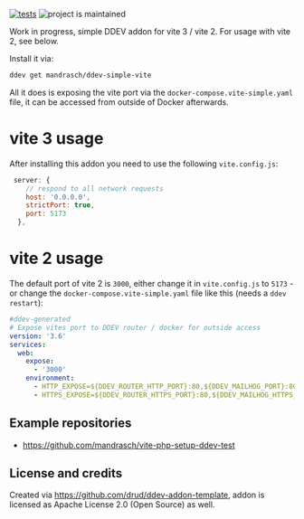 [![tests](https://github.com/mandrasch/ddev-simple-vite/actions/workflows/tests.yml/badge.svg)](https://github.com/mandrasch/ddev-simple-vite/actions/workflows/tests.yml) ![project is maintained](https://img.shields.io/maintenance/yes/2022.svg)

Work in progress, simple DDEV addon for vite 3 / vite 2. For usage with vite 2, see below. 

Install it via:

```bash
ddev get mandrasch/ddev-simple-vite
```

All it does is exposing the vite port via the `docker-compose.vite-simple.yaml` file, it can be accessed from outside of Docker afterwards. 


# vite 3 usage

After installing this addon you need to use the following `vite.config.js`:

```javascript
 server: {
    // respond to all network requests
    host: '0.0.0.0',
    strictPort: true,
    port: 5173
  },
```

# vite 2 usage

The default port of vite 2 is `3000`, either change it in `vite.config.js` to `5173` - or change the `docker-compose.vite-simple.yaml` file like this (needs a `ddev restart`):

```yaml
#ddev-generated
# Expose vites port to DDEV router / docker for outside access
version: '3.6'
services:
  web:
    expose:
      - '3000'
    environment:
      - HTTP_EXPOSE=${DDEV_ROUTER_HTTP_PORT}:80,${DDEV_MAILHOG_PORT}:8025,3001:3000
      - HTTPS_EXPOSE=${DDEV_ROUTER_HTTPS_PORT}:80,${DDEV_MAILHOG_HTTPS_PORT}:8025,3000:3000
```

## Example repositories

- https://github.com/mandrasch/vite-php-setup-ddev-test

## License and credits

Created via https://github.com/drud/ddev-addon-template, addon is licensed as Apache License 2.0 (Open Source) as well.


